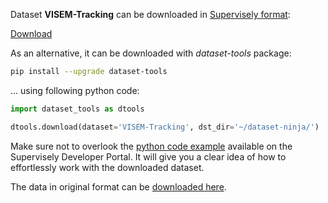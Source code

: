 Dataset **VISEM-Tracking** can be downloaded in [Supervisely format](https://developer.supervisely.com/api-references/supervisely-annotation-json-format):

 [Download](https://assets.supervisely.com/supervisely-supervisely-assets-public/teams_storage/Y/5/Zm/yNuuGKFZF0NrUHgRDiiIWRFsDFmtcYJ8x43EZHVCvvVKSDEnSQFXVWic0ozIaSnXmMs8rW5BHiobEUXA3zZBdcFuLptndYZemuHviT8fv5HLWBLdighNhWJiKOqW.tar)

As an alternative, it can be downloaded with *dataset-tools* package:
``` bash
pip install --upgrade dataset-tools
```

... using following python code:
``` python
import dataset_tools as dtools

dtools.download(dataset='VISEM-Tracking', dst_dir='~/dataset-ninja/')
```
Make sure not to overlook the [python code example](https://developer.supervisely.com/getting-started/python-sdk-tutorials/iterate-over-a-local-project) available on the Supervisely Developer Portal. It will give you a clear idea of how to effortlessly work with the downloaded dataset.

The data in original format can be [downloaded here](https://zenodo.org/records/7293726/files/VISEM-Tracking.zip?download=1).
